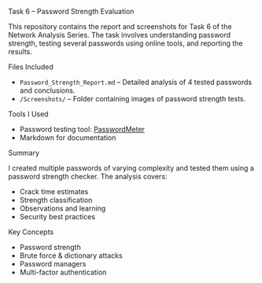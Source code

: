 Task 6 – Password Strength Evaluation

This repository contains the report and screenshots for Task 6 of the Network Analysis Series. The task involves understanding password strength, testing several passwords using online tools, and reporting the results.

Files Included

- `Password_Strength_Report.md` – Detailed analysis of 4 tested passwords and conclusions.
- `/Screenshots/` – Folder containing images of password strength tests.

Tools I Used

- Password testing tool: [PasswordMeter](https://www.passwordmeter.com/)
- Markdown for documentation

Summary

I created multiple passwords of varying complexity and tested them using a password strength checker. The analysis covers:
- Crack time estimates
- Strength classification
- Observations and learning
- Security best practices

Key Concepts

- Password strength
- Brute force & dictionary attacks
- Password managers
- Multi-factor authentication
